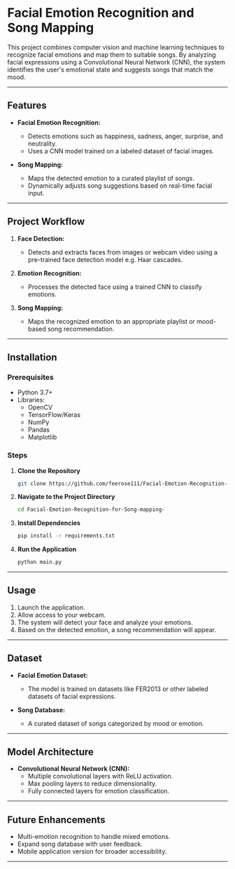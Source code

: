 # Facial Emotion Recognition and Song Mapping

This project combines computer vision and machine learning techniques to recognize facial emotions and map them to suitable songs. By analyzing facial expressions using a Convolutional Neural Network (CNN), the system identifies the user's emotional state and suggests songs that match the mood.

---

## Features

- **Facial Emotion Recognition:**
  - Detects emotions such as happiness, sadness, anger, surprise, and neutrality.
  - Uses a CNN model trained on a labeled dataset of facial images.

- **Song Mapping:**
  - Maps the detected emotion to a curated playlist of songs.
  - Dynamically adjusts song suggestions based on real-time facial input.

---

## Project Workflow

1. **Face Detection:**
   - Detects and extracts faces from images or webcam video using a pre-trained face detection model e.g. Haar cascades.

2. **Emotion Recognition:**
   - Processes the detected face using a trained CNN to classify emotions.

3. **Song Mapping:**
   - Maps the recognized emotion to an appropriate playlist or mood-based song recommendation.

---

## Installation

### Prerequisites

- Python 3.7+
- Libraries:
  - OpenCV
  - TensorFlow/Keras
  - NumPy
  - Pandas
  - Matplotlib

### Steps

1. **Clone the Repository**
   ```bash
   git clone https://github.com/feerose111/Facial-Emotion-Recognition-for-Song-mapping-.git
   ```

2. **Navigate to the Project Directory**
   ```bash
   cd Facial-Emotion-Recognition-for-Song-mapping-
   ```

3. **Install Dependencies**
   ```bash
   pip install -r requirements.txt
   ```

4. **Run the Application**
   ```bash
   python main.py
   ```

---

## Usage

1. Launch the application.
2. Allow access to your webcam.
3. The system will detect your face and analyze your emotions.
4. Based on the detected emotion, a song recommendation will appear.

---

## Dataset

- **Facial Emotion Dataset:**
  - The model is trained on datasets like FER2013 or other labeled datasets of facial expressions.

- **Song Database:**
  - A curated dataset of songs categorized by mood or emotion.

---

## Model Architecture

- **Convolutional Neural Network (CNN):**
  - Multiple convolutional layers with ReLU activation.
  - Max pooling layers to reduce dimensionality.
  - Fully connected layers for emotion classification.

---

## Future Enhancements

- Multi-emotion recognition to handle mixed emotions.
- Expand song database with user feedback.
- Mobile application version for broader accessibility.

---
